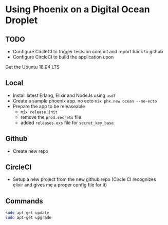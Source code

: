 # Using Phoenix on a Digital Ocean Droplet

## TODO

- Configure CircleCI to trigger tests on commit and report back to github
- Configure CircleCI to build the application upon

Get the Ubuntu 18.04 LTS

## Local

- Install latest Erlang, Elixir and NodeJs using `asdf`
- Create a sample phoenix app. no ecto `mix phx.new ocean --no-ecto`
- Prepare the app to be releaseable
  - `mix release.init`
  - remove the `prod.secrets` file
  - added `releases.exs` file for `secret_key_base`

## Github

- Create new repo

## CircleCI

- Setup a new project from the new github repo (Circle CI recognizes elixir and gives me a proper config file for it)

## Commands

``` bash
sudo apt-get update
sudo apt-get upgrade
```
